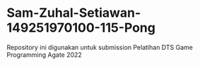 # Sam-Zuhal-Setiawan-149251970100-115-Pong
Repository ini digunakan untuk submission Pelatihan DTS Game Programming Agate 2022
